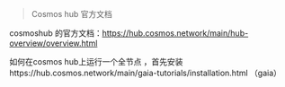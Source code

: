 > Cosmos hub 官方文档



cosmoshub 的官方文档：https://hub.cosmos.network/main/hub-overview/overview.html



如何在cosmos hub上运行一个全节点 ，首先安装https://hub.cosmos.network/main/gaia-tutorials/installation.html （gaia）